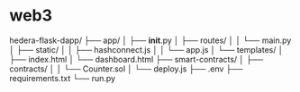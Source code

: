 # web3

hedera-flask-dapp/
├── app/
│   ├── __init__.py
│   ├── routes/
│   │   └── main.py
│   ├── static/
│   │   ├── hashconnect.js
│   │   └── app.js
│   └── templates/
│       ├── index.html
│       └── dashboard.html
├── smart-contracts/
│   ├── contracts/
│   │   └── Counter.sol
│   └── deploy.js
├── .env
├── requirements.txt
└── run.py